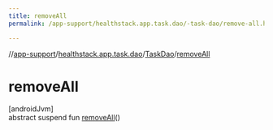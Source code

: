 ```yaml
---
title: removeAll
permalink: /app-support/healthstack.app.task.dao/-task-dao/remove-all.html

---
```

//[app-support](/app-support.html)/[healthstack.app.task.dao](../index.html)/[TaskDao](index.html)/[removeAll](remove-all.html)



# removeAll



[androidJvm]\
abstract suspend fun [removeAll](remove-all.html)()





